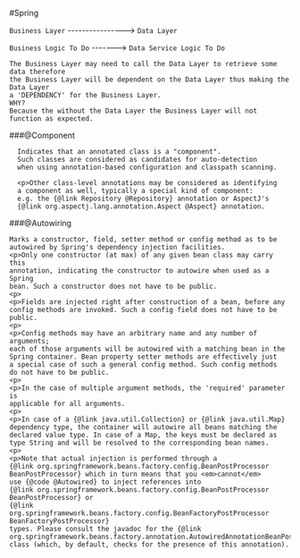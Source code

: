 #Spring

`Business Layer` ----------------> `Data Layer`

`Business Logic To Do` -------> `Data Service Logic To Do`

    The Business Layer may need to call the Data Layer to retrieve some data therefore
    the Business Layer will be dependent on the Data Layer thus making the Data Layer 
    a 'DEPENDENCY' for the Business Layer. 
    WHY?
    Because the without the Data Layer the Business Layer will not function as expected.

  
  ###@Component
  
      Indicates that an annotated class is a "component".
      Such classes are considered as candidates for auto-detection
      when using annotation-based configuration and classpath scanning.
     
      <p>Other class-level annotations may be considered as identifying
      a component as well, typically a special kind of component:
      e.g. the {@link Repository @Repository} annotation or AspectJ's
      {@link org.aspectj.lang.annotation.Aspect @Aspect} annotation.
      
  ###@Autowiring
  
  
    Marks a constructor, field, setter method or config method as to be
    autowired by Spring's dependency injection facilities.
    <p>Only one constructor (at max) of any given bean class may carry this
    annotation, indicating the constructor to autowire when used as a Spring
    bean. Such a constructor does not have to be public.
    <p>
    <p>Fields are injected right after construction of a bean, before any
    config methods are invoked. Such a config field does not have to be public.
    <p>
    <p>Config methods may have an arbitrary name and any number of arguments;
    each of those arguments will be autowired with a matching bean in the
    Spring container. Bean property setter methods are effectively just
    a special case of such a general config method. Such config methods
    do not have to be public.
    <p>
    <p>In the case of multiple argument methods, the 'required' parameter is
    applicable for all arguments.
    <p>
    <p>In case of a {@link java.util.Collection} or {@link java.util.Map}
    dependency type, the container will autowire all beans matching the
    declared value type. In case of a Map, the keys must be declared as
    type String and will be resolved to the corresponding bean names.
    <p>
    <p>Note that actual injection is performed through a
    {@link org.springframework.beans.factory.config.BeanPostProcessor
    BeanPostProcessor} which in turn means that you <em>cannot</em>
    use {@code @Autowired} to inject references into
    {@link org.springframework.beans.factory.config.BeanPostProcessor
    BeanPostProcessor} or
    {@link org.springframework.beans.factory.config.BeanFactoryPostProcessor BeanFactoryPostProcessor}
    types. Please consult the javadoc for the {@link org.springframework.beans.factory.annotation.AutowiredAnnotationBeanPostProcessor}
    class (which, by default, checks for the presence of this annotation).
  
  